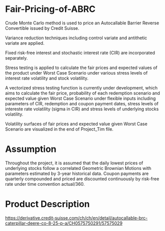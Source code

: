 # Fair-Pricing-of-ABRC

Crude Monte Carlo method is used to price an Autocallable Barrier Reverse Convertible issued by Credit Suisse. 

Variance reduction techniques including control variate and antithetic variate are applied. 

Fixed risk-free interest and stochastic interest rate (CIR) are incorporated separately.

Stress testing is applied to calculate the fair prices and expected values of the product under Worst Case Scenario under various stress levels of interest rate volatility and stock volatility.

A vectorized stress testing function is currently under development, which aims to calculate the fair price, probability of each redemption scenario and expected value given Worst Case Scenario under flexible inputs including parameters of CIR, redemption and coupon payment dates, stress levels of intereste rate volatility (sigma in CIR) and stress levels of underlying stocks volatility. 

Volatility surfaces of fair prices and expected value given Worst Case Scenario are visualized in the end of Project_Tim file.

# Assumption

Throughout the project, it is assumed that the daily lowest prices of underlying stocks follow a correlated Geometric Brownian Motions with parameters estimated by 3-year historical data. Coupon payments are quarterly compounded and priced are discounted continuously by risk-free rate under time convention actual/360.

# Product Description

https://derivative.credit-suisse.com/ch/ch/en/detail/autocallable-brc-caterpillar-deere-co-8-25-p-a/CH0575750291/57575029
